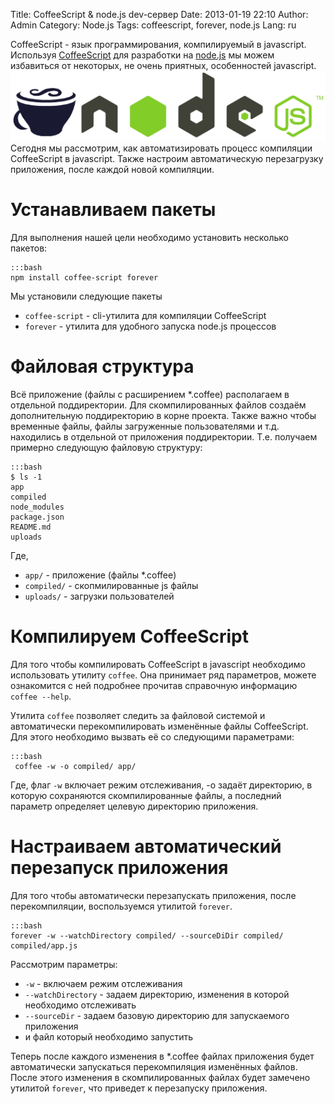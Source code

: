 Title: CoffeeScript & node.js dev-сервер
Date: 2013-01-19 22:10
Author: Admin
Category: Node.js
Tags: coffeescript, forever, node.js
Lang: ru

CoffeeScript - язык программирования, компилируемый в javascript. Используя [CoffeeScript](http://coffeescript.org/) для разработки на [node.js](/tag/nodejs/) мы можем избавиться от некоторых, не очень приятных, особенностей javascript.
![node.js and coffee-script](/media/2013/01/nodejs-and-coffeescript.png "node.js and coffee-script")
Сегодня мы рассмотрим, как автоматизировать процесс компиляции CoffeeScript в javascript. Также настроим автоматическую перезагрузку приложения, после каждой новой компиляции.

# Устанавливаем пакеты
Для выполнения нашей цели необходимо установить несколько пакетов:
	
	:::bash
	npm install coffee-script forever

Мы установили следующие пакеты

- `coffee-script` - cli-утилита для компиляции CoffeeScript
- `forever` - утилита для удобного запуска node.js процессов

# Файловая структура

Всё приложение (файлы с расширением *.coffee) располагаем в отдельной поддиректории. Для скомпилированных файлов создаём дополнительную поддиректорию в корне проекта. Также важно чтобы временные файлы, файлы загруженные пользователями и т.д. находились в отдельной от приложения поддиректории. Т.е. получаем примерно следующую файловую структуру:

	:::bash
	$ ls -1
	app
	compiled
	node_modules
	package.json
	README.md
	uploads

Где,

- `app/` - приложение (файлы *.coffee)
- `compiled/` - скопмилированные js файлы
- `uploads/` - загрузки пользователей

# Компилируем CoffeeScript

Для того чтобы компилировать CoffeeScript в javascript необходимо использовать утилиту `coffee`. Она принимает ряд параметров, можете ознакомится с ней подробнее прочитав справочную информацию `coffee --help`.

Утилита `coffee` позволяет следить за файловой системой и автоматически перекомпилировать изменённые файлы CoffeeScript. Для этого необходимо вызвать её со следующими параметрами:

	:::bash
	 coffee -w -o compiled/ app/

Где, флаг `-w` включает режим отслеживания, -o задаёт директорию, в которую сохраняются скомпилированные файлы, а последний параметр определяет целевую директорию приложения.

# Настраиваем автоматический перезапуск приложения

Для того чтобы автоматически перезапускать приложения, после перекомпиляции, воспользуемся утилитой `forever`.

	:::bash
	forever -w --watchDirectory compiled/ --sourceDiDir compiled/ compiled/app.js

Рассмотрим параметры:

- `-w` - включаем режим отслеживания
- `--watchDirectory` - задаем директорию, изменения в которой необходимо отслеживать
- `--sourceDir` - задаем базовую директорию для запускаемого приложения
- и файл который необходимо запустить

Теперь после каждого изменения в *.coffee файлах приложения будет автоматически запускаться перекомпиляция изменённых файлов. После этого изменения в скомпилированных файлах будет замечено утилитой `forever`, что приведет к перезапуску приложения.
